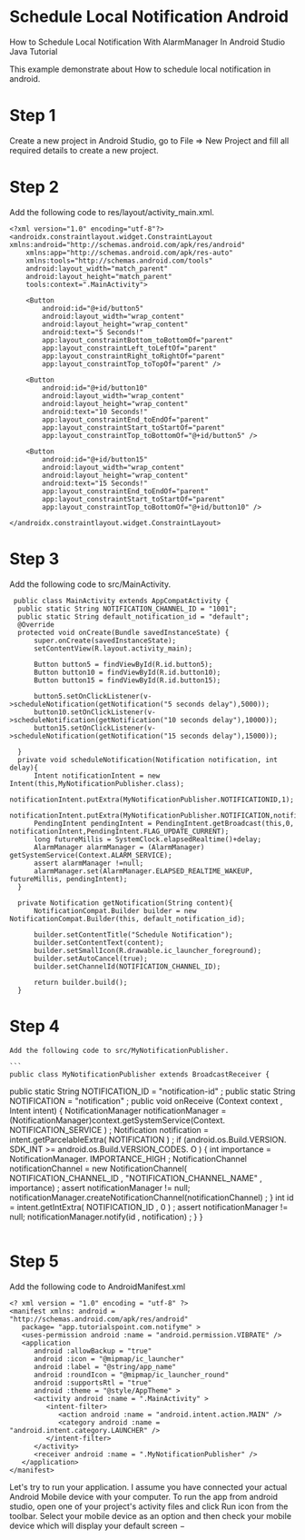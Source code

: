 # Schedule Local Notification Android
How to Schedule Local Notification With AlarmManager In Android Studio Java Tutorial  

This example demonstrate about How to schedule local notification in android.

# Step 1
Create a new project in Android Studio, go to File ⇒ New Project and fill all required details to create a new project.

# Step 2
Add the following code to res/layout/activity_main.xml.

```
<?xml version="1.0" encoding="utf-8"?>
<androidx.constraintlayout.widget.ConstraintLayout xmlns:android="http://schemas.android.com/apk/res/android"
    xmlns:app="http://schemas.android.com/apk/res-auto"
    xmlns:tools="http://schemas.android.com/tools"
    android:layout_width="match_parent"
    android:layout_height="match_parent"
    tools:context=".MainActivity">

    <Button
        android:id="@+id/button5"
        android:layout_width="wrap_content"
        android:layout_height="wrap_content"
        android:text="5 Seconds!"
        app:layout_constraintBottom_toBottomOf="parent"
        app:layout_constraintLeft_toLeftOf="parent"
        app:layout_constraintRight_toRightOf="parent"
        app:layout_constraintTop_toTopOf="parent" />

    <Button
        android:id="@+id/button10"
        android:layout_width="wrap_content"
        android:layout_height="wrap_content"
        android:text="10 Seconds!"
        app:layout_constraintEnd_toEndOf="parent"
        app:layout_constraintStart_toStartOf="parent"
        app:layout_constraintTop_toBottomOf="@+id/button5" />

    <Button
        android:id="@+id/button15"
        android:layout_width="wrap_content"
        android:layout_height="wrap_content"
        android:text="15 Seconds!"
        app:layout_constraintEnd_toEndOf="parent"
        app:layout_constraintStart_toStartOf="parent"
        app:layout_constraintTop_toBottomOf="@+id/button10" />

</androidx.constraintlayout.widget.ConstraintLayout>
```
# Step 3
 Add the following code to src/MainActivity.
 
  ```
   public class MainActivity extends AppCompatActivity {
    public static String NOTIFICATION_CHANNEL_ID = "1001";
    public static String default_notification_id = "default";
    @Override
    protected void onCreate(Bundle savedInstanceState) {
        super.onCreate(savedInstanceState);
        setContentView(R.layout.activity_main);

        Button button5 = findViewById(R.id.button5);
        Button button10 = findViewById(R.id.button10);
        Button button15 = findViewById(R.id.button15);

        button5.setOnClickListener(v->scheduleNotification(getNotification("5 seconds delay"),5000));
        button10.setOnClickListener(v->scheduleNotification(getNotification("10 seconds delay"),10000));
        button15.setOnClickListener(v->scheduleNotification(getNotification("15 seconds delay"),15000));

    }
    private void scheduleNotification(Notification notification, int delay){
        Intent notificationIntent = new Intent(this,MyNotificationPublisher.class);
        notificationIntent.putExtra(MyNotificationPublisher.NOTIFICATIONID,1);
        notificationIntent.putExtra(MyNotificationPublisher.NOTIFICATION,notification);
        PendingIntent pendingIntent = PendingIntent.getBroadcast(this,0, notificationIntent,PendingIntent.FLAG_UPDATE_CURRENT);
        long futureMillis = SystemClock.elapsedRealtime()+delay;
        AlarmManager alarmManager = (AlarmManager) getSystemService(Context.ALARM_SERVICE);
        assert alarmManager !=null;
        alarmManager.set(AlarmManager.ELAPSED_REALTIME_WAKEUP, futureMillis, pendingIntent);
    }

    private Notification getNotification(String content){
        NotificationCompat.Builder builder = new NotificationCompat.Builder(this, default_notification_id);

        builder.setContentTitle("Schedule Notification");
        builder.setContentText(content);
        builder.setSmallIcon(R.drawable.ic_launcher_foreground);
        builder.setAutoCancel(true);
        builder.setChannelId(NOTIFICATION_CHANNEL_ID);

        return builder.build();
    } 
   ```
  # Step 4
    Add the following code to src/MyNotificationPublisher.
    
    ```
    public class MyNotificationPublisher extends BroadcastReceiver {
   public static String NOTIFICATION_ID = "notification-id" ;
   public static String NOTIFICATION = "notification" ;
   public void onReceive (Context context , Intent intent) {
      NotificationManager notificationManager = (NotificationManager)context.getSystemService(Context. NOTIFICATION_SERVICE ) ;
      Notification notification = intent.getParcelableExtra( NOTIFICATION ) ;
      if (android.os.Build.VERSION. SDK_INT >= android.os.Build.VERSION_CODES. O ) {
         int importance = NotificationManager. IMPORTANCE_HIGH ;
         NotificationChannel notificationChannel = new NotificationChannel( NOTIFICATION_CHANNEL_ID , "NOTIFICATION_CHANNEL_NAME" , importance) ;
         assert notificationManager != null;
         notificationManager.createNotificationChannel(notificationChannel) ;
      }
      int id = intent.getIntExtra( NOTIFICATION_ID , 0 ) ;
      assert notificationManager != null;
      notificationManager.notify(id , notification) ;
   }
}
```
```
# Step 5
 Add the following code to AndroidManifest.xml

```
<? xml version = "1.0" encoding = "utf-8" ?>
<manifest xmlns: android = "http://schemas.android.com/apk/res/android"
   package= "app.tutorialspoint.com.notifyme" >
   <uses-permission android :name = "android.permission.VIBRATE" />
   <application
      android :allowBackup = "true"
      android :icon = "@mipmap/ic_launcher"
      android :label = "@string/app_name"
      android :roundIcon = "@mipmap/ic_launcher_round"
      android :supportsRtl = "true"
      android :theme = "@style/AppTheme" >
      <activity android :name = ".MainActivity" >
         <intent-filter>
            <action android :name = "android.intent.action.MAIN" />
            <category android :name = "android.intent.category.LAUNCHER" />
         </intent-filter>
      </activity>
      <receiver android :name = ".MyNotificationPublisher" />
   </application>
</manifest>
```


Let's try to run your application. I assume you have connected your actual Android Mobile device with your computer. To run the app from android studio, open one of your project's activity files and click Run  icon from the toolbar. Select your mobile device as an option and then check your mobile device which will display your default screen −
    
   
